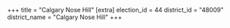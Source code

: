 +++
title = "Calgary Nose Hill"
[extra]
election_id = 44
district_id = "48009"
district_name = "Calgary Nose Hill"
+++
